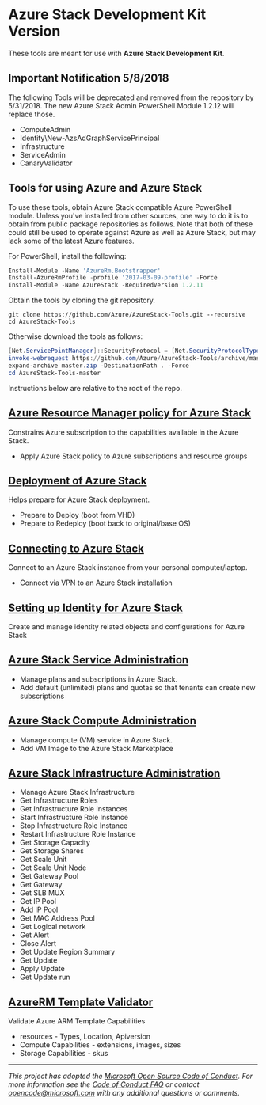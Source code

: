 
# Azure Stack Development Kit Version

These tools are meant for use with **Azure Stack Development Kit**.

## Important Notification 5/8/2018

The following Tools will be deprecated and removed from the repository by 5/31/2018.  The new Azure Stack Admin PowerShell Module 1.2.12 will replace those.
- ComputeAdmin
- Identity\New-AzsAdGraphServicePrincipal
- Infrastructure
- ServiceAdmin
- CanaryValidator


## Tools for using Azure and Azure Stack

To use these tools, obtain Azure Stack compatible Azure PowerShell module. Unless you've installed from other sources, one way to do it is to obtain from public package repositories as follows. Note that both of these could still be used to operate against Azure as well as Azure Stack, but may lack some of the latest Azure features.

For PowerShell, install the following:


```powershell
Install-Module -Name 'AzureRm.Bootstrapper'
Install-AzureRmProfile -profile '2017-03-09-profile' -Force
Install-Module -Name AzureStack -RequiredVersion 1.2.11
```

Obtain the tools by cloning the git repository.

```commandline
git clone https://github.com/Azure/AzureStack-Tools.git --recursive
cd AzureStack-Tools
```

Otherwise download the tools as follows:

```powershell
[Net.ServicePointManager]::SecurityProtocol = [Net.SecurityProtocolType]::Tls12
invoke-webrequest https://github.com/Azure/AzureStack-Tools/archive/master.zip -OutFile master.zip
expand-archive master.zip -DestinationPath . -Force
cd AzureStack-Tools-master
```

Instructions below are relative to the root of the repo.

## [Azure Resource Manager policy for Azure Stack](Policy)

Constrains Azure subscription to the capabilities available in the Azure Stack.

- Apply Azure Stack policy to Azure subscriptions and resource groups

## [Deployment of Azure Stack](Deployment)

Helps prepare for Azure Stack deployment.

- Prepare to Deploy (boot from VHD)
- Prepare to Redeploy (boot back to original/base OS)

## [Connecting to Azure Stack](Connect)

Connect to an Azure Stack instance from your personal computer/laptop.

- Connect via VPN to an Azure Stack installation

## [Setting up Identity for Azure Stack](Identity)

Create and manage identity related objects and configurations for Azure Stack

## [Azure Stack Service Administration](ServiceAdmin) 

- Manage plans and subscriptions in Azure Stack. 
- Add default (unlimited) plans and quotas so that tenants can create new subscriptions 

## [Azure Stack Compute Administration](ComputeAdmin) 

- Manage compute (VM) service in Azure Stack. 
- Add VM Image to the Azure Stack Marketplace 

## [Azure Stack Infrastructure Administration](Infrastructure) 

- Manage Azure Stack Infrastructure 
- Get Infrastructure Roles 
- Get Infrastructure Role Instances 
- Start Infrastructure Role Instance 
- Stop Infrastructure Role Instance 
- Restart Infrastructure Role Instance 
- Get Storage Capacity 
- Get Storage Shares 
- Get Scale Unit 
- Get Scale Unit Node 
- Get Gateway Pool 
- Get Gateway 
- Get SLB MUX 
- Get IP Pool 
- Add IP Pool 
- Get MAC Address Pool 
- Get Logical network 
- Get Alert 
- Close Alert 
- Get Update Region Summary 
- Get Update 
- Apply Update 
- Get Update run 

## [AzureRM Template Validator](TemplateValidator)

Validate Azure ARM Template Capabilities

- resources - Types, Location, Apiversion
- Compute Capabilities - extensions, images, sizes
- Storage Capabilities - skus

---
_This project has adopted the [Microsoft Open Source Code of Conduct](https://opensource.microsoft.com/codeofconduct/). For more information see the [Code of Conduct FAQ](https://opensource.microsoft.com/codeofconduct/faq/) or contact [opencode@microsoft.com](mailto:opencode@microsoft.com) with any additional questions or comments._
